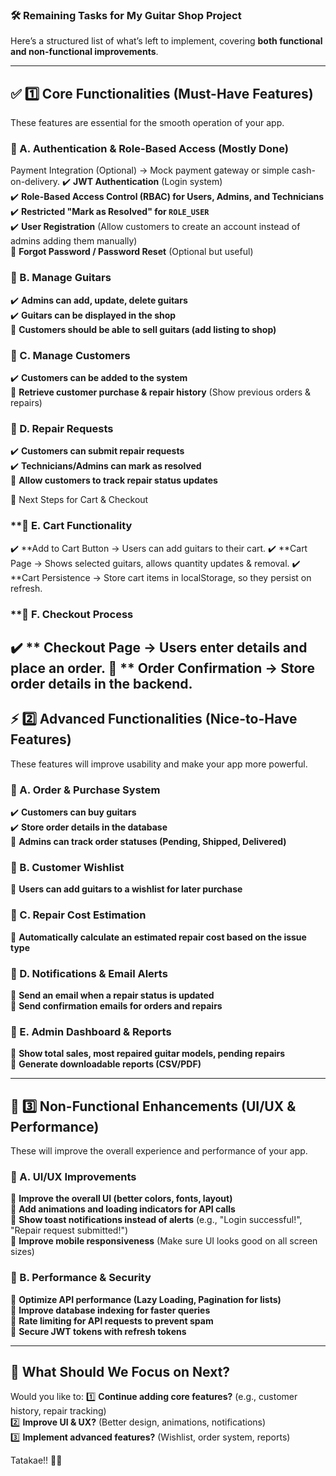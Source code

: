 ### **🛠️ Remaining Tasks for My Guitar Shop Project**

Here’s a structured list of what’s left to implement, covering **both functional and non-functional improvements**.

---

## **✅ 1️⃣ Core Functionalities (Must-Have Features)**
These features are essential for the smooth operation of your app.

### **🔹 A. Authentication & Role-Based Access (Mostly Done)**
Payment Integration (Optional) → Mock payment gateway or simple cash-on-delivery.
✔️ **JWT Authentication** (Login system)  
✔️ **Role-Based Access Control (RBAC) for Users, Admins, and Technicians**  
✔️ **Restricted "Mark as Resolved" for `ROLE_USER`**  
✔️ **User Registration** (Allow customers to create an account instead of admins adding them manually)  
🔲 **Forgot Password / Password Reset** (Optional but useful)

### **🔹 B. Manage Guitars**
✔️ **Admins can add, update, delete guitars**  
✔️ **Guitars can be displayed in the shop**  
🔲 **Customers should be able to sell guitars (add listing to shop)**

### **🔹 C. Manage Customers**
✔️ **Customers can be added to the system**  
🔲 **Retrieve customer purchase & repair history** (Show previous orders & repairs)

### **🔹 D. Repair Requests**
✔️ **Customers can submit repair requests**  
✔️ **Technicians/Admins can mark as resolved**  
🔲 **Allow customers to track repair status updates**

🛒 Next Steps for Cart & Checkout

### **🔹 E. Cart Functionality

✔️ **Add to Cart Button → Users can add guitars to their cart.
✔️ **Cart Page → Shows selected guitars, allows quantity updates & removal.
✔️ **Cart Persistence → Store cart items in localStorage, so they persist on refresh.
### **🔹 F. Checkout Process

✔️ ** Checkout Page → Users enter details and place an order.
🔲 ** Order Confirmation → Store order details in the backend.
---

## **⚡ 2️⃣ Advanced Functionalities (Nice-to-Have Features)**
These features will improve usability and make your app more powerful.

### **🔹 A. Order & Purchase System**
✔️ **Customers can buy guitars**  
✔️ **Store order details in the database**  
🔲 **Admins can track order statuses (Pending, Shipped, Delivered)**

### **🔹 B. Customer Wishlist**
🔲 **Users can add guitars to a wishlist for later purchase**

### **🔹 C. Repair Cost Estimation**
🔲 **Automatically calculate an estimated repair cost based on the issue type**

### **🔹 D. Notifications & Email Alerts**
🔲 **Send an email when a repair status is updated**  
🔲 **Send confirmation emails for orders and repairs**

### **🔹 E. Admin Dashboard & Reports**
🔲 **Show total sales, most repaired guitar models, pending repairs**  
🔲 **Generate downloadable reports (CSV/PDF)**

---

## **🎨 3️⃣ Non-Functional Enhancements (UI/UX & Performance)**
These will improve the overall experience and performance of your app.

### **🔹 A. UI/UX Improvements**
🔲 **Improve the overall UI (better colors, fonts, layout)**  
🔲 **Add animations and loading indicators for API calls**  
🔲 **Show toast notifications instead of alerts** (e.g., "Login successful!", "Repair request submitted!")  
🔲 **Improve mobile responsiveness** (Make sure UI looks good on all screen sizes)

### **🔹 B. Performance & Security**
🔲 **Optimize API performance (Lazy Loading, Pagination for lists)**  
🔲 **Improve database indexing for faster queries**  
🔲 **Rate limiting for API requests to prevent spam**  
🔲 **Secure JWT tokens with refresh tokens**

---

## **🚀 What Should We Focus on Next?**
Would you like to:
1️⃣ **Continue adding core features?** (e.g., customer history, repair tracking)  
2️⃣ **Improve UI & UX?** (Better design, animations, notifications)  
3️⃣ **Implement advanced features?** (Wishlist, order system, reports)

Tatakae!! 🚀🔥
